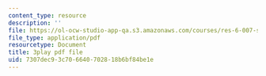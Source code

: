 ```yaml
---
content_type: resource
description: ''
file: https://ol-ocw-studio-app-qa.s3.amazonaws.com/courses/res-6-007-signals-and-systems-spring-2011/7307dec93c706640702818b6bf84be1e_0Gat_aSzi5Y.pdf
file_type: application/pdf
resourcetype: Document
title: 3play pdf file
uid: 7307dec9-3c70-6640-7028-18b6bf84be1e
---
```

